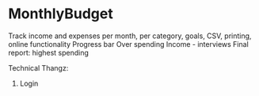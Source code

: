 # MonthlyBudget
Track income and expenses per month, per category, goals, CSV, printing, online functionality
Progress bar
Over spending
Income - interviews
Final report: highest spending


Technical Thangz:
1. Login
